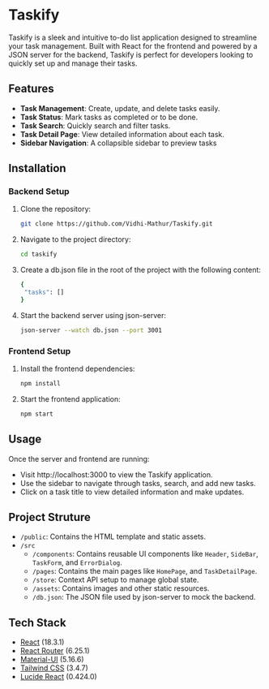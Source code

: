 
# Taskify

Taskify is a sleek and intuitive to-do list application designed to streamline your task management. Built with React for the frontend and powered by a JSON server for the backend, Taskify is perfect for developers looking to quickly set up and manage their tasks.


## Features

- **Task Management**: Create, update, and delete tasks easily.
- **Task Status**: Mark tasks as completed or to be done.
- **Task Search**: Quickly search and filter tasks.
- **Task Detail Page**: View detailed information about each task.
- **Sidebar Navigation**: A collapsible sidebar to preview tasks


## Installation

### Backend Setup

1. Clone the repository:
   ```bash
   git clone https://github.com/Vidhi-Mathur/Taskify.git
    ```
2. Navigate to the project directory: 
    ```bash
   cd taskify
    ```
3. Create a db.json file in the root of the project with the following content:
    ```bash
   {
     "tasks": []
   }
    ```
4. Start the backend server using json-server:
    ```bash
   json-server --watch db.json --port 3001
    ```
### Frontend Setup

1. Install the frontend dependencies:
    ```bash
   npm install
    ```
2. Start the frontend application: 
    ```bash
   npm start
    ```
    
## Usage

Once the server and frontend are running:

- Visit http://localhost:3000 to view the Taskify application.
- Use the sidebar to navigate through tasks, search, and add new tasks.
- Click on a task title to view detailed information and make updates.

## Project Struture

- `/public`: Contains the HTML template and static assets.
- `/src`
    - `/components`: Contains reusable UI components like `Header`, `SideBar`, `TaskForm`, and `ErrorDialog`.
    - `/pages`: Contains the main pages like `HomePage`, and `TaskDetailPage`.
    - `/store`: Context API setup to manage global state.
    - `/assets`: Contains images and other static resources.
    - `/db.json`: The JSON file used by json-server to mock the backend.
## Tech Stack

- [React](https://reactjs.org/) (18.3.1)
- [React Router](https://reactrouter.com/) (6.25.1)
- [Material-UI](https://mui.com/) (5.16.6)
- [Tailwind CSS](https://tailwindcss.com/) (3.4.7)
- [Lucide React](https://lucide.dev/) (0.424.0)


